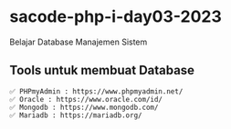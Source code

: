 # sacode-php-i-day03-2023
Belajar Database Manajemen Sistem

## Tools untuk membuat Database
	✅ PHPmyAdmin : https://www.phpmyadmin.net/
	✅ Oracle : https://www.oracle.com/id/
	✅ Mongodb : https://www.mongodb.com/
	✅ Mariadb : https://mariadb.org/

